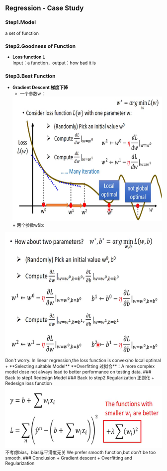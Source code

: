 ## Regression - Case Study
### Step1.Model  
  a set of function  
### Step2.Goodness of Function    
+ **Loss function L**  
Input：a function，output：how bad it is  
### Step3.Best Function
+ **Gradient Descent 梯度下降**  
  + 一个参数w：
  <div align=center> 
  <img src="https://github.com/AmeliaaChan/Machine_Learning/blob/main/Note/Image/Reg1.png" height="400px">  
  </div>
  + 两个参数w&b:
<div align=center>
<img src="https://github.com/AmeliaaChan/Machine_Learning/blob/main/Note/Image/Reg2.png" height="400px">  
</div>
Don't worry. In linear regression,the loss function is convex/no local optimal  
+ **Selecting suitable Model**  
**Overfitting 过拟合**：A more complex model dose not always lead to better performance on testing data.  
### Back to step1.Redesign Model  
### Back to step2.Regularization 正则化  
+ Redesign loss function  
<div align=center>
<img src="https://github.com/AmeliaaChan/Machine_Learning/blob/main/Note/Image/Reg3.png" height="200px">  
</div>
不考虑bias，bias与平滑度无关  
We prefer smooth function,but don't be too smooth.  
### Conclusion  
+ Gradient descent  
+ Overfitting and Regularization  

